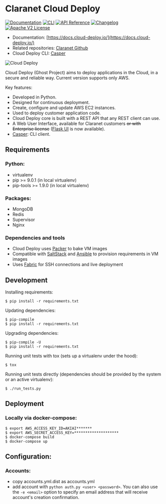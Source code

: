 # Claranet Cloud Deploy 
[![Documentation](https://img.shields.io/badge/documentation-cloud--deploy-brightgreen.svg)](https://docs.cloud-deploy.io) [![CLI](https://img.shields.io/badge/cli-casper-blue.svg)](https://github.com/claranet/casper) [![API Reference](http://img.shields.io/badge/api-reference-blue.svg)](https://docs.cloud-deploy.io/rst/api.html) [![Changelog](https://img.shields.io/badge/changelog-release-green.svg)](https://docs.cloud-deploy.io/rst/changelog.html) [![Apache V2 License](http://img.shields.io/badge/license-Apache%20V2-blue.svg)](https://github.com/claranet/cloud-deploy/blob/stable/LICENSE)

- Documentation: [https://docs.cloud-deploy.io/](https://docs.cloud-deploy.io/)
- Related repositories: [Claranet Github](https://github.com/claranet?utf8=%E2%9C%93&q=cloud-deploy&type=&language=)
- Cloud Deploy CLI: [Casper](https://github.com/claranet/casper)

![Cloud Deploy](https://www.cloudeploy.io/ghost/full_logo.png)

Cloud Deploy (Ghost Project) aims to deploy applications in the Cloud, in a secure and reliable way. Current version supports only AWS.

Key features:

- Developed in Python.
- Designed for continuous deployment.
- Create, configure and update AWS EC2 instances.
- Used to deploy customer application code.
- Cloud Deploy core is built with a REST API that any REST client can use.
- A Web User Interface, available for Claranet customers ~~or with Enterprise license~~ ([Flask UI](https://github.com/claranet/cloud-deploy-flask-ui) is now available).
- [Casper](https://docs.cloud-deploy.io/rst/cli.html#cli): CLI client.

## Requirements

### Python:
* virtualenv
* pip >= 9.0.1 (in local virtualenv)
* pip-tools >= 1.9.0 (in local virtualenv)

### Packages:
* MongoDB
* Redis
* Supervisor
* Nginx

### Dependencies and tools
* Cloud Deploy uses [Packer](https://www.packer.io/) to bake VM images
* Compatible with [SaltStack](https://saltstack.com/) and [Ansible](https://www.ansible.com/) to provision requirements in VM images
* Uses [Fabric](http://www.fabfile.org/) for SSH connections and live deployment

## Development

Installing requirements:

    $ pip install -r requirements.txt

Updating dependencies:

    $ pip-compile
    $ pip install -r requirements.txt

Upgrading dependencies:

    $ pip-compile -U
    $ pip install -r requirements.txt

Running unit tests with tox (sets up a virtualenv under the hood):

    $ tox

Running unit tests directly (dependencies should be provided by the system or an active virtualenv):

    $ ./run_tests.py

## Deployment

### Locally via docker-compose:

    $ export AWS_ACCESS_KEY_ID=AKIAI*******
    $ export AWS_SECRET_ACCESS_KEY=********************
    $ docker-compose build
    $ docker-compose up

## Configuration:
### Accounts:
* copy accounts.yml.dist as accounts.yml
* add account with `python auth.py <user> <password>`. You can also use the `-e <email>` option to specify an email address that will receive account's creation confirmation.
